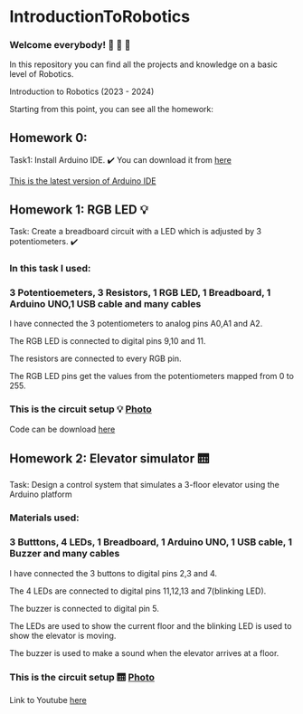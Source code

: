 # IntroductionToRobotics

### Welcome everybody! :wave: :sunflower: :sunflower:

In this repository you can find all the projects and knowledge on a basic level of Robotics.

Introduction to Robotics (2023 - 2024)

Starting from this point, you can see all the homework:

## Homework 0:

Task1: Install Arduino IDE. :heavy_check_mark: You can download it from [here](https://www.arduino.cc/en/software) 

[This is the latest version of Arduino IDE](https://github.com/BetJohn/IntroductionToRobotics/blob/main/Arduino%20IDE%20-%20Photo.jpg)


## Homework 1: RGB LED :bulb:

Task: Create a breadboard circuit with a LED which is adjusted by 3 potentiometers. :heavy_check_mark:

### In this task I used: 
### 3 Potentioemeters, 3 Resistors, 1 RGB LED, 1 Breadboard, 1 Arduino UNO,1 USB cable and many cables

I have connected the 3 potentiometers to analog pins A0,A1 and A2. 

The RGB LED is connected to digital pins 9,10 and 11. 

The resistors are connected to every RGB pin.

The RGB LED pins get the values from the potentiometers mapped from 0 to 255.

### This is the circuit setup :bulb: [Photo](https://github.com/BetJohn/IntroductionToRobotics/blob/main/Homework1/ledRGB_Setup.jpg)

Code can be download [here](https://github.com/BetJohn/IntroductionToRobotics/blob/main/Homework1/ledRGB.c%2B%2B)


## Homework 2: Elevator simulator :elevator: 

Task: Design a control system that simulates a 3-floor elevator using the Arduino platform

### Materials used:
### 3 Butttons, 4 LEDs, 1 Breadboard, 1 Arduino UNO, 1 USB cable, 1 Buzzer and many cables

I have connected the 3 buttons to digital pins 2,3 and 4.

The 4 LEDs are connected to digital pins 11,12,13 and 7(blinking LED).

The buzzer is connected to digital pin 5.

The LEDs are used to show the current floor and the blinking LED is used to show the elevator is moving.

The buzzer is used to make a sound when the elevator arrives at a floor.

### This is the circuit setup :elevator: [Photo](https://github.com/BetJohn/IntroductionToRobotics/blob/main/Homework2/Elevator_Setup.jpg)

Link to Youtube [here](https://youtu.be/kmI19xoIzjw)